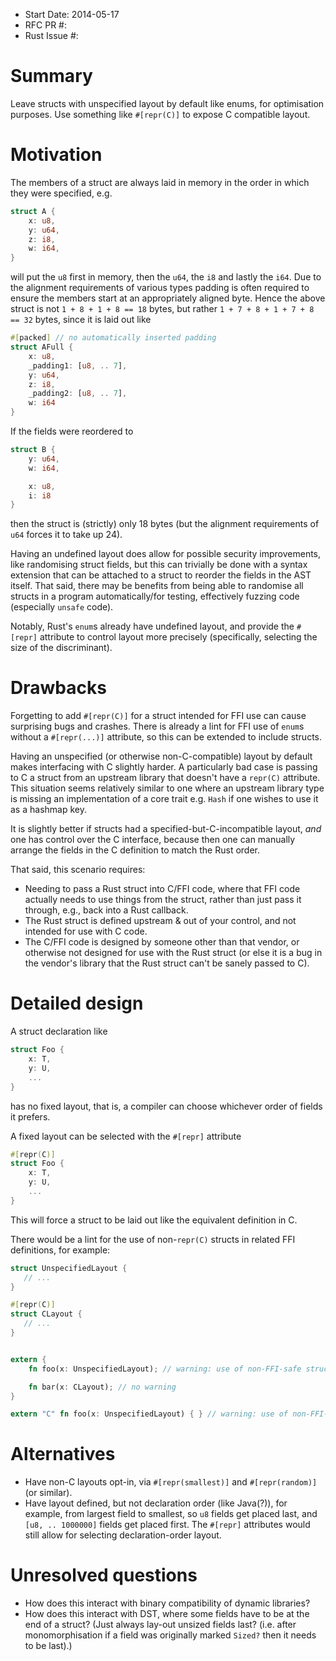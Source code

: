 - Start Date: 2014-05-17
- RFC PR #:
- Rust Issue #:

# Summary

Leave structs with unspecified layout by default like enums, for
optimisation purposes. Use something like `#[repr(C)]` to expose C
compatible layout.

# Motivation

The members of a struct are always laid in memory in the order in
which they were specified, e.g.

```rust
struct A {
    x: u8,
    y: u64,
    z: i8,
    w: i64,
}
```

will put the `u8` first in memory, then the `u64`, the `i8` and lastly
the `i64`. Due to the alignment requirements of various types padding
is often required to ensure the members start at an appropriately
aligned byte. Hence the above struct is not `1 + 8 + 1 + 8 == 18`
bytes, but rather `1 + 7 + 8 + 1 + 7 + 8 == 32` bytes, since it is
laid out like

```rust
#[packed] // no automatically inserted padding
struct AFull {
    x: u8,
    _padding1: [u8, .. 7],
    y: u64,
    z: i8,
    _padding2: [u8, .. 7],
    w: i64
}
```

If the fields were reordered to

```rust
struct B {
    y: u64,
    w: i64,

    x: u8,
    i: i8
}
```

then the struct is (strictly) only 18 bytes (but the alignment
requirements of `u64` forces it to take up 24).

Having an undefined layout does allow for possible security
improvements, like randomising struct fields, but this can trivially
be done with a syntax extension that can be attached to a struct to
reorder the fields in the AST itself. That said, there may be benefits
from being able to randomise all structs in a program
automatically/for testing, effectively fuzzing code (especially
`unsafe` code).

Notably, Rust's `enum`s already have undefined layout, and provide the
`#[repr]` attribute to control layout more precisely (specifically,
selecting the size of the discriminant).

# Drawbacks

Forgetting to add `#[repr(C)]` for a struct intended for FFI use can
cause surprising bugs and crashes. There is already a lint for FFI use
of `enum`s without a `#[repr(...)]` attribute, so this can be extended
to include structs.

Having an unspecified (or otherwise non-C-compatible) layout by
default makes interfacing with C slightly harder. A particularly bad
case is passing to C a struct from an upstream library that doesn't
have a `repr(C)` attribute. This situation seems relatively similar to
one where an upstream library type is missing an implementation of a
core trait e.g. `Hash` if one wishes to use it as a hashmap key.

It is slightly better if structs had a specified-but-C-incompatible
layout, *and* one has control over the C interface, because then one
can manually arrange the fields in the C definition to match the Rust
order.

That said, this scenario requires:

- Needing to pass a Rust struct into C/FFI code, where that FFI code
  actually needs to use things from the struct, rather than just pass
  it through, e.g., back into a Rust callback.
- The Rust struct is defined upstream & out of your control, and not
  intended for use with C code.
- The C/FFI code is designed by someone other than that vendor, or
  otherwise not designed for use with the Rust struct (or else it is a
  bug in the vendor's library that the Rust struct can't be sanely
  passed to C).


# Detailed design

A struct declaration like

```rust
struct Foo {
    x: T,
    y: U,
    ...
}
```

has no fixed layout, that is, a compiler can choose whichever order of
fields it prefers.

A fixed layout can be selected with the `#[repr]` attribute

```rust
#[repr(C)]
struct Foo {
    x: T,
    y: U,
    ...
}
```

This will force a struct to be laid out like the equivalent definition
in C.

There would be a lint for the use of non-`repr(C)` structs in related
FFI definitions, for example:

```rust
struct UnspecifiedLayout {
   // ...
}

#[repr(C)]
struct CLayout {
   // ...
}


extern {
    fn foo(x: UnspecifiedLayout); // warning: use of non-FFI-safe struct in extern declaration

    fn bar(x: CLayout); // no warning
}

extern "C" fn foo(x: UnspecifiedLayout) { } // warning: use of non-FFI-safe struct in function with C abi.
```


# Alternatives

- Have non-C layouts opt-in, via `#[repr(smallest)]` and
  `#[repr(random)]` (or similar).
- Have layout defined, but not declaration order (like Java(?)), for
  example, from largest field to smallest, so `u8` fields get placed
  last, and `[u8, .. 1000000]` fields get placed first. The `#[repr]`
  attributes would still allow for selecting declaration-order layout.

# Unresolved questions

- How does this interact with binary compatibility of dynamic libraries?
- How does this interact with DST, where some fields have to be at the
  end of a struct? (Just always lay-out unsized fields last?
  (i.e. after monomorphisation if a field was originally marked
  `Sized?` then it needs to be last).)
